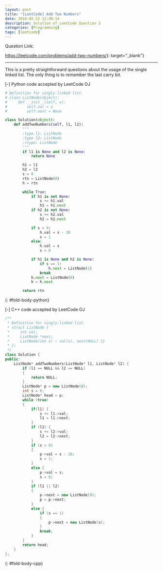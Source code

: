 ```yaml
---
layout: post
title: "[LeetCode] Add Two Numbers"
date: 2016-02-22 12:49:14
description: Solution of LeetCode Question 2
categories: [Programming]
tags: [leetcode]
---
```


Question Link:

<https://leetcode.com/problems/add-two-numbers/>{: target="_blank"}

---

This is a pretty straightforward questions about the usage of the single linked list.
The only thing is to remember the last carry bit.


<div class="code-title">
<span class="code-fold" id="fold-btn-python" onclick="$use('fold-body-python', 'fold-btn-python')">[-]</span>
Python code accepted by LeetCode OJ
</div>

~~~ python
# Definition for singly-linked list.
# class ListNode(object):
#     def __init__(self, x):
#         self.val = x
#         self.next = None

class Solution(object):
    def addTwoNumbers(self, l1, l2):
        """
        :type l1: ListNode
        :type l2: ListNode
        :rtype: ListNode
        """
        if l1 is None and l2 is None:
            return None

        h1 = l1
        h2 = l2
        s = 0
        rtn = ListNode(0)
        h = rtn

        while True:
            if h1 is not None:
                s += h1.val
                h1 = h1.next
            if h2 is not None:
                s += h2.val
                h2 = h2.next

            if s > 9:
                h.val = s - 10
                s = 1
            else:
                h.val = s
                s = 0

            if h1 is None and h2 is None:
                if s == 1:
                    h.next = ListNode(1)
                break
            h.next = ListNode(0)
            h = h.next

        return rtn
~~~
{: #fold-body-python}




<div class="code-title">
<span class="code-fold" id="fold-btn-cpp" onclick="$use('fold-body-cpp', 'fold-btn-cpp')">[-]</span>
C++ code accepted by LeetCode OJ
</div>

~~~ cpp
/**
 * Definition for singly-linked list.
 * struct ListNode {
 *     int val;
 *     ListNode *next;
 *     ListNode(int x) : val(x), next(NULL) {}
 * };
 */
class Solution {
public:
    ListNode* addTwoNumbers(ListNode* l1, ListNode* l2) {
        if (l1 == NULL && l2 == NULL)
        {
            return NULL;
        }
        ListNode* p = new ListNode(0);
        int s = 0;
        ListNode* head = p;
        while (true)
        {
            if(l1) {
                s += l1->val;
                l1 = l1->next;
            }
            if (l2) {
                s += l2->val;
                l2 = l2->next;
            }
            if (s > 9)
            {
                p->val = s - 10;
                s = 1;
            }
            else {
                p->val = s;
                s = 0;
            }
            if (l1 || l2)
            {
                p->next = new ListNode(0);
                p = p->next;
            }
            else {
                if (s == 1)
                {
                    p->next = new ListNode(s);
                }
                break;
            }
        }
        return head;
    }
};
~~~
{: #fold-body-cpp}
